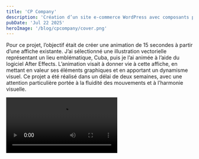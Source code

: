 ```yaml
---
title: 'CP Company'
description: 'Création d’un site e-commerce WordPress avec composants personnalisés en Tailwind CSS'
pubDate: 'Jul 22 2025'
heroImage: '/blog/cpcompany/cover.png'
---
```


<section class="flex flex-col lg:flex-row my-10 gap-5 justify-center items-center">
<div class="w-full lg:w-1/2 " >
Pour ce projet, l’objectif était de créer une animation de 15 secondes à partir d’une affiche existante. J’ai sélectionné une illustration vectorielle représentant un lieu emblématique, Cuba, puis je l’ai animée à l’aide du logiciel After Effects. L’animation visait à donner vie à cette affiche, en mettant en valeur ses éléments graphiques et en apportant un dynamisme visuel. Ce projet a été réalisé dans un délai de deux semaines, avec une attention particulière portée à la fluidité des mouvements et à l’harmonie visuelle.

</div>

<div class="w-full lg:w-1/2 " >

  <video class="w-full" src="/blog/affiche/affichevideo.mp4" controls title="vidéo affiche animée" frameborder="0"></video>
</div>